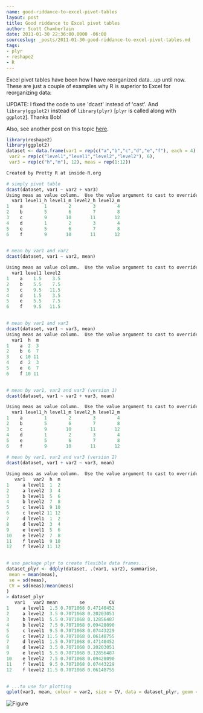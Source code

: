 ```yaml
---
name: good-riddance-to-excel-pivot-tables
layout: post
title: Good riddance to Excel pivot tables
author: Scott Chamberlain
date: 2011-01-30 22:36:00.0000 -06:00
sourceslug: _posts/2011-01-30-good-riddance-to-excel-pivot-tables.md
tags: 
- plyr
- reshape2
- R
---
```


Excel pivot tables have been how I have reorganized data...up until now. These are just a couple of examples why R is superior to Excel for reorganizing data:

UPDATE: I fixed the code to use 'dcast' instead of 'cast'. And `library(ggplot2)` instead of `library(plyr)` [`plyr` is called along with `ggplot2`]. Thanks Bob!

Also, see another post on this topic [here][].

<!-- <script src="https://gist.github.com/1578361.js?file=goodriddance.R"></script> -->

```r
library(reshape2)
library(ggplot2) 
dataset <- data.frame(var1 = rep(c("a","b","c","d","e","f"), each = 4), 
 var2 = rep(c("level1","level1","level2","level2"), 6), 
 var3 = rep(c("h","m"), 12), meas = rep(1:12))

Created by Pretty R at inside-R.org

# simply pivot table
dcast(dataset, var1 ~ var2 + var3)
Using meas as value column.  Use the value argument to cast to override this choice
  var1 level1_h level1_m level2_h level2_m
1    a        1        2        3        4
2    b        5        6        7        8
3    c        9       10       11       12
4    d        1        2        3        4
5    e        5        6        7        8
6    f        9       10       11       12

 
# mean by var1 and var2
dcast(dataset, var1 ~ var2, mean)

Using meas as value column.  Use the value argument to cast to override this choice
  var1 level1 level2
1    a    1.5    3.5
2    b    5.5    7.5
3    c    9.5   11.5
4    d    1.5    3.5
5    e    5.5    7.5
6    f    9.5   11.5

 
# mean by var1 and var3
dcast(dataset, var1 ~ var3, mean)
Using meas as value column.  Use the value argument to cast to override this choice
  var1  h  m
1    a  2  3
2    b  6  7
3    c 10 11
4    d  2  3
5    e  6  7
6    f 10 11

 
# mean by var1, var2 and var3 (version 1)
dcast(dataset, var1 ~ var2 + var3, mean)

Using meas as value column.  Use the value argument to cast to override this choice
  var1 level1_h level1_m level2_h level2_m
1    a        1        2        3        4
2    b        5        6        7        8
3    c        9       10       11       12
4    d        1        2        3        4
5    e        5        6        7        8
6    f        9       10       11       12
 
# mean by var1, var2 and var3 (version 2)
dcast(dataset, var1 + var2 ~ var3, mean)

Using meas as value column.  Use the value argument to cast to override this choice
   var1   var2  h  m
1     a level1  1  2
2     a level2  3  4
3     b level1  5  6
4     b level2  7  8
5     c level1  9 10
6     c level2 11 12
7     d level1  1  2
8     d level2  3  4
9     e level1  5  6
10    e level2  7  8
11    f level1  9 10
12    f level2 11 12

 
# use package plyr to create flexible data frames...
dataset_plyr <- ddply(dataset, .(var1, var2), summarise, 
 mean = mean(meas), 
 se = sd(meas),
 CV = sd(meas)/mean(meas)
)
> dataset_plyr
   var1   var2 mean        se         CV
1     a level1  1.5 0.7071068 0.47140452
2     a level2  3.5 0.7071068 0.20203051
3     b level1  5.5 0.7071068 0.12856487
4     b level2  7.5 0.7071068 0.09428090
5     c level1  9.5 0.7071068 0.07443229
6     c level2 11.5 0.7071068 0.06148755
7     d level1  1.5 0.7071068 0.47140452
8     d level2  3.5 0.7071068 0.20203051
9     e level1  5.5 0.7071068 0.12856487
10    e level2  7.5 0.7071068 0.09428090
11    f level1  9.5 0.7071068 0.07443229
12    f level2 11.5 0.7071068 0.06148755

 
# ...to use for plotting
qplot(var1, mean, colour = var2, size = CV, data = dataset_plyr, geom = "point")
```

![Figure](/pivottable1.jpeg)

[here]: http://news.mrdwab.com/2010/08/08/using-the-reshape-packagein-r/
